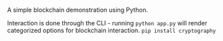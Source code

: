 A simple blockchain demonstration using Python.

Interaction is done through the CLI - running `python app.py` will render categorized options for blockchain interaction.
`pip install cryptography`
